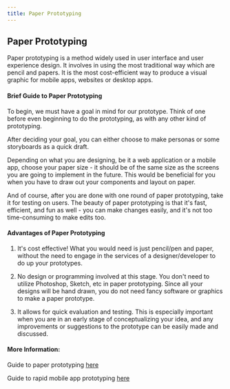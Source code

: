 ```yaml
---
title: Paper Prototyping
---
```

## Paper Prototyping

Paper prototyping is a method widely used in user interface and user experience design. It involves in using the most traditional way which are pencil and papers. It is the most cost-efficient way to produce a visual graphic for mobile apps, websites or desktop apps. 

#### Brief Guide to Paper Prototyping
To begin, we must have a goal in mind for our prototype. Think of one before even beginning to do the prototyping, as with any other kind of prototyping. 
 
After deciding your goal, you can either choose to make personas or some storyboards as a quick draft.

Depending on what you are designing, be it a web application or a mobile app, choose your paper size - it should be of the same size as the screens you are going to implement in the future. This would be beneficial for you when you have to draw out your components and layout on paper. 

And of course, after you are done with one round of paper prototyping, take it for testing on users. The beauty of paper prototyping is that it's fast, efficient, and fun as well - you can make changes easily, and it's not too time-consuming to make edits too.

#### Advantages of Paper Prototyping
1. It's cost effective! What you would need is just pencil/pen and paper, without the need to engage in the services of a designer/developer to do up your prototypes.  

2. No design or programming involved at this stage. You don't need to utilize Photoshop, Sketch, etc in paper prototyping. Since all your designs will be hand drawn, you do not need fancy software or graphics to make a paper prototype. 

3. It allows for quick evaluation and testing. This is especially important when you are in an early stage of conceptualizing your idea, and any improvements or suggestions to the prototype can be easily made and discussed.

#### More Information:
<!-- Please add any articles you think might be helpful to read before writing the article -->
<p>Guide to paper prototyping <a href="https://blog.marvelapp.com/stop-talking-start-sketching-guide-paper-prototyping/" target="blank">here</a></p>
<p>Guide to rapid mobile app prototyping <a href="https://blog.prototypr.io/rapid-prototyping-for-mobile-app-ab394c9086e2" target="blank">here</a></p>



